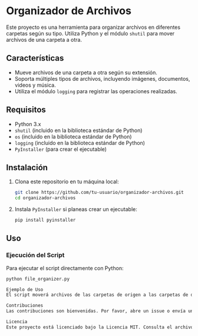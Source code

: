 # Organizador de Archivos

Este proyecto es una herramienta para organizar archivos en diferentes carpetas según su tipo. Utiliza Python y el módulo `shutil` para mover archivos de una carpeta a otra.

## Características

- Mueve archivos de una carpeta a otra según su extensión.
- Soporta múltiples tipos de archivos, incluyendo imágenes, documentos, videos y música.
- Utiliza el módulo `logging` para registrar las operaciones realizadas.

## Requisitos

- Python 3.x
- `shutil` (incluido en la biblioteca estándar de Python)
- `os` (incluido en la biblioteca estándar de Python)
- `logging` (incluido en la biblioteca estándar de Python)
- `PyInstaller` (para crear el ejecutable)

## Instalación

1. Clona este repositorio en tu máquina local:

    ```bash
    git clone https://github.com/tu-usuario/organizador-archivos.git
    cd organizador-archivos
    ```

2. Instala `PyInstaller` si planeas crear un ejecutable:

    ```bash
    pip install pyinstaller
    ```

## Uso

### Ejecución del Script

Para ejecutar el script directamente con Python:

```bash
python file_organizer.py

Ejemplo de Uso
El script moverá archivos de las carpetas de origen a las carpetas de destino según su extensión. Por ejemplo, los archivos .jpg y .png se moverán a la carpeta de imágenes.

Contribuciones
Las contribuciones son bienvenidas. Por favor, abre un issue o envía un pull request para discutir cualquier cambio que te gustaría hacer.

Licencia
Este proyecto está licenciado bajo la Licencia MIT. Consulta el archivo LICENSE para más detalles.

